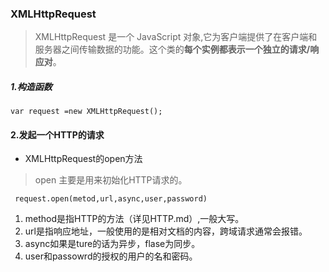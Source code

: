 ### XMLHttpRequest  
> XMLHttpRequest 是一个 JavaScript 对象,它为客户端提供了在客户端和服务器之间传输数据的功能。这个类的**每个实例都表示一个独立的请求/响应对**。
 ##### 1.构造函数
 ```
 var request =new XMLHttpRequest();
 ```
 #### 2.发起一个HTTP的请求  
 * XMLHttpRequest的open方法
 > open 主要是用来初始化HTTP请求的。
 ```
  request.open(metod,url,async,user,password)
  ```
 1. method是指HTTP的方法（详见HTTP.md）,一般大写。
 2. url是指响应地址，一般使用的是相对文档的内容，跨域请求通常会报错。  
 3. async如果是ture的话为异步，flase为同步。  
 4. user和passowrd的授权的用户的名和密码。  
  
 
